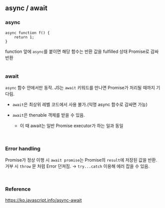 ## async / await

### async<br>

```
async function f() {
	return 1;
}
```

function 앞에 `async`를 붙이면 해당 함수는 반환 값을 fulfilled 상태 Promise로 감싸 반환<br>
<br>

### await<br>
`async` 함수 안에서만 동작. JS는 `await` 키워드를 만나면 Promise가 처리될 때까지 기다림.<br>

* `await`은 최상위 레벨 코드에서 사용 불가.(익명 async 함수로 감싸면 가능)<br>

* `await`은 thenable 객체를 받을 수 있음.
	* 이 때 await는 일반 Promise executor가 하는 일과 동일

<br>

### Error handling<br>
Promise가 정상 이행 시 `await promise`는 Promise의 `result`에 저장된 값을 반환. 거부 시 `throw` 문 처럼 Error 던져짐. → `try...catch` 이용해 에러 잡을 수 있음.<br>

<br>

### Reference
https://ko.javascript.info/async-await
